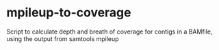 # mpileup-to-coverage
Script to calculate depth and breath of coverage for contigs in a BAMfile, using the output from samtools mpileup
